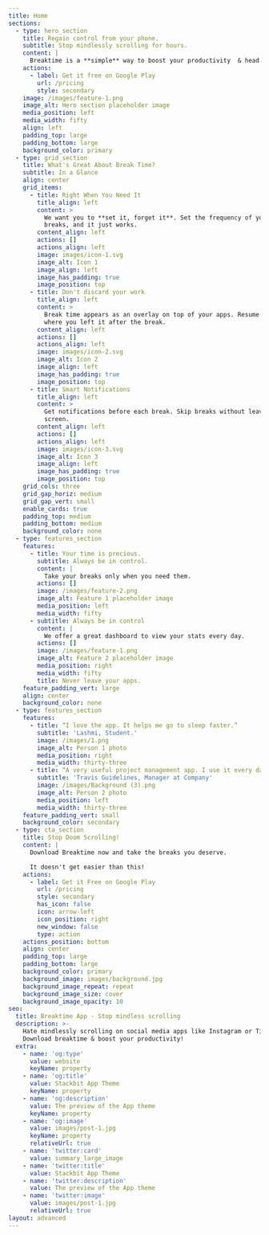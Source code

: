 ```yaml
---
title: Home
sections:
  - type: hero_section
    title: Regain control from your phone.
    subtitle: Stop mindlessly scrolling for hours.
    content: |
      Breaktime is a **simple** way to boost your productivity  & head space.
    actions:
      - label: Get it free on Google Play
        url: /pricing
        style: secondary
    image: /images/feature-1.png
    image_alt: Hero section placeholder image
    media_position: left
    media_width: fifty
    align: left
    padding_top: large
    padding_bottom: large
    background_color: primary
  - type: grid_section
    title: What's Great About Break Time?
    subtitle: In a Glance
    align: center
    grid_items:
      - title: Right When You Need It
        title_align: left
        content: >
          We want you to **set it, forget it**. Set the frequency of your
          breaks, and it just works. 
        content_align: left
        actions: []
        actions_align: left
        image: images/icon-1.svg
        image_alt: Icon 1
        image_align: left
        image_has_padding: true
        image_position: top
      - title: Don't discard your work
        title_align: left
        content: >
          Break time appears as an overlay on top of your apps. Resume your work
          where you left it after the break.
        content_align: left
        actions: []
        actions_align: left
        image: images/icon-2.svg
        image_alt: Icon 2
        image_align: left
        image_has_padding: true
        image_position: top
      - title: Smart Notifications
        title_align: left
        content: >
          Get notifications before each break. Skip breaks without leaving any
          screen.
        content_align: left
        actions: []
        actions_align: left
        image: images/icon-3.svg
        image_alt: Icon 3
        image_align: left
        image_has_padding: true
        image_position: top
    grid_cols: three
    grid_gap_horiz: medium
    grid_gap_vert: small
    enable_cards: true
    padding_top: medium
    padding_bottom: medium
    background_color: none
  - type: features_section
    features:
      - title: Your time is precious.
        subtitle: Always be in control.
        content: |
          Take your breaks only when you need them.
        actions: []
        image: /images/feature-2.png
        image_alt: Feature 1 placeholder image
        media_position: left
        media_width: fifty
      - subtitle: Always be in control
        content: |
          We offer a great dashboard to view your stats every day. 
        actions: []
        image: /images/feature-1.png
        image_alt: Feature 2 placeholder image
        media_position: right
        media_width: fifty
        title: Never leave your apps.
    feature_padding_vert: large
    align: center
    background_color: none
  - type: features_section
    features:
      - title: “I love the app. It helps me go to sleep faster.”
        subtitle: 'Lashmi, Student.'
        image: /images/1.png
        image_alt: Person 1 photo
        media_position: right
        media_width: thirty-three
      - title: “A very useful project management app. I use it every day.”
        subtitle: 'Travis Guidelines, Manager at Company'
        image: /images/Background (3).png
        image_alt: Person 2 photo
        media_position: left
        media_width: thirty-three
    feature_padding_vert: small
    background_color: secondary
  - type: cta_section
    title: Stop Doom Scrolling!
    content: |
      Download Breaktime now and take the breaks you deserve. 

      It doesn't get easier than this!
    actions:
      - label: Get it Free on Google Play
        url: /pricing
        style: secondary
        has_icon: false
        icon: arrow-left
        icon_position: right
        new_window: false
        type: action
    actions_position: bottom
    align: center
    padding_top: large
    padding_bottom: large
    background_color: primary
    background_image: images/background.jpg
    background_image_repeat: repeat
    background_image_size: cover
    background_image_opacity: 10
seo:
  title: Breaktime App - Stop mindless scrolling
  description: >-
    Hate mindlessly scrolling on social media apps like Instagram or Tiktok?
    Download breaktime & boost your productivity!
  extra:
    - name: 'og:type'
      value: website
      keyName: property
    - name: 'og:title'
      value: Stackbit App Theme
      keyName: property
    - name: 'og:description'
      value: The preview of the App theme
      keyName: property
    - name: 'og:image'
      value: images/post-1.jpg
      keyName: property
      relativeUrl: true
    - name: 'twitter:card'
      value: summary_large_image
    - name: 'twitter:title'
      value: Stackbit App Theme
    - name: 'twitter:description'
      value: The preview of the App theme
    - name: 'twitter:image'
      value: images/post-1.jpg
      relativeUrl: true
layout: advanced
---
```

